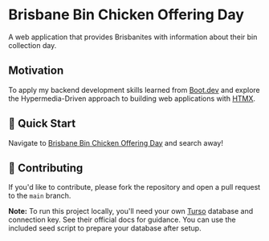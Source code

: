 # Brisbane Bin Chicken Offering Day
A web application that provides Brisbanites with information about their bin collection day.

## Motivation
To apply my backend development skills learned from [Boot.dev](https://boot.dev) and explore the Hypermedia-Driven approach to building web applications with [HTMX](https://htmx.org/).

## 🚀 Quick Start
Navigate to [Brisbane Bin Chicken Offering Day](https://brisbane-bin-chicken-day-836896812911.australia-southeast1.run.app/suburbs) and search away!

## 🤝 Contributing

If you'd like to contribute, please fork the repository and open a pull request to the `main` branch.

**Note:** To run this project locally, you'll need your own [Turso](https://turso.tech/) database and connection key. See their official docs for guidance. You can use the included seed script to prepare your database after setup.
